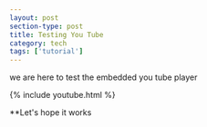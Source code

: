 ```yaml
---
layout: post
section-type: post
title: Testing You Tube
category: tech
tags: ['tutorial']
---
```


we are here to test the embedded you tube player


{% include youtube.html %}

 
  
**Let's hope it works
